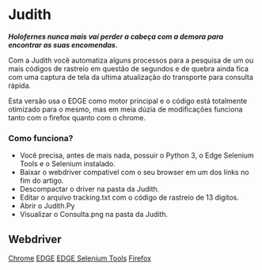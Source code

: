 # Judith
**_Holofernes nunca mais vai perder a cabeça com a demora para encontrar as suas encomendas._**

Com a Judith você automatiza alguns processos para a pesquisa de um ou mais códigos de rastreio em questão de segundos e de quebra ainda fica com uma captura de tela da ultima atualização do transporte para consulta rápida.

Esta versão usa o EDGE como motor principal e o código está totalmente otimizado para o mesmo, mas em meia dúzia de modificações funciona tanto com o firefox quanto com o chrome.

### Como funciona?
- Você precisa, antes de mais nada, possuir o Python 3, o Edge Selenium Tools e o Selenium instalado.
- Baixar o webdriver compativel com o seu browser em um dos links no fim do artigo.
- Descompactar o driver na pasta da Judith.
- Editar o arquivo tracking.txt com o código de rastreio de 13 digitos.
- Abrir o Judith.Py
- Visualizar o Consulta.png na pasta da Judith.



## Webdriver
[Chrome](https://chromedriver.chromium.org/)
[EDGE](https://developer.microsoft.com/en-us/microsoft-edge/tools/webdriver/)
[EDGE Selenium Tools](https://github.com/microsoft/edge-selenium-tools)
[Firefox](https://developer.mozilla.org/en-US/docs/Web/WebDriver)